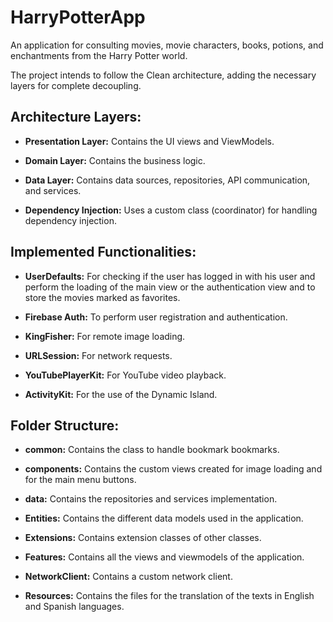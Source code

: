 # HarryPotterApp

An application for consulting movies, movie characters, books, potions, and enchantments from the Harry Potter world.

The project intends to follow the Clean architecture, adding the necessary layers for complete decoupling.

## Architecture Layers:

- **Presentation Layer:** Contains the UI views and ViewModels.

- **Domain Layer:** Contains the business logic.

- **Data Layer:** Contains data sources, repositories, API communication, and services.

- **Dependency Injection:** Uses a custom class (coordinator) for handling dependency injection.

## Implemented Functionalities:

- **UserDefaults:** For checking if the user has logged in with his user and perform the loading of the main view or the authentication view and to store the movies marked as favorites.

- **Firebase Auth:** To perform user registration and authentication.

- **KingFisher:** For remote image loading.

- **URLSession:** For network requests.

- **YouTubePlayerKit:** For YouTube video playback.

- **ActivityKit:** For the use of the Dynamic Island.

## Folder Structure:

- **common:** Contains the class to handle bookmark bookmarks.

- **components:** Contains the custom views created for image loading and for the main menu buttons.

- **data:** Contains the repositories and services implementation.

- **Entities:** Contains the different data models used in the application.

- **Extensions:** Contains extension classes of other classes.

- **Features:** Contains all the views and viewmodels of the application.

- **NetworkClient:** Contains a custom network client.

- **Resources:** Contains the files for the translation of the texts in English and Spanish languages.